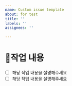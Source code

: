 ```yaml
---
name: Custom issue template
about: for test
title: ''
labels: ''
assignees: ''

---
```


# 📃작업 내용
- [ ] 해당 작업 내용을 설명해주세요
- [ ] 해당 작업 내용을 설명해주세요
